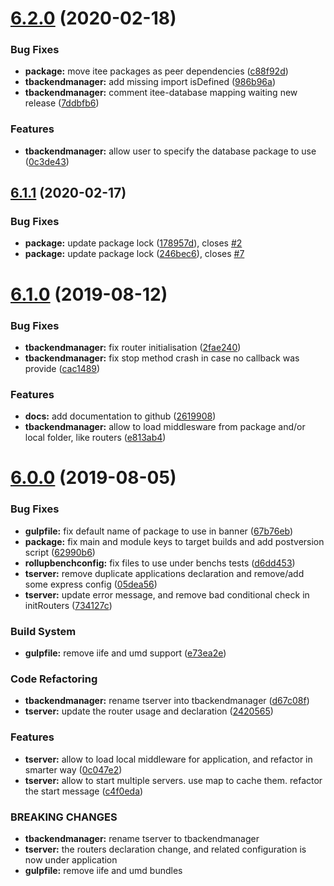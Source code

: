 # [6.2.0](https://github.com/Itee/itee-server/compare/v6.1.1...v6.2.0) (2020-02-18)


### Bug Fixes

* **package:** move itee packages as peer dependencies ([c88f92d](https://github.com/Itee/itee-server/commit/c88f92db53e514cf26af5a178502061eb67f4818))
* **tbackendmanager:** add missing import isDefined ([986b96a](https://github.com/Itee/itee-server/commit/986b96a0509d8c1f21f0849487aee9088f082640))
* **tbackendmanager:** comment itee-database mapping waiting new release ([7ddbfb6](https://github.com/Itee/itee-server/commit/7ddbfb6681beae909c4977e7bfc7231132b2b323))


### Features

* **tbackendmanager:** allow user to specify the database package to use ([0c3de43](https://github.com/Itee/itee-server/commit/0c3de437da84ab10928014adb6d7e400c73bf6c6))

## [6.1.1](https://github.com/Itee/itee-server/compare/v6.1.0...v6.1.1) (2020-02-17)


### Bug Fixes

* **package:** update package lock ([178957d](https://github.com/Itee/itee-server/commit/178957da1d12a130b68501252426e1bfc1273cb5)), closes [#2](https://github.com/Itee/itee-server/issues/2)
* **package:** update package lock ([246bec6](https://github.com/Itee/itee-server/commit/246bec6b9d70fe526f4d86fb4460e5c93f20d43d)), closes [#7](https://github.com/Itee/itee-server/issues/7)

# [6.1.0](https://github.com/Itee/itee-server/compare/v6.0.0...v6.1.0) (2019-08-12)


### Bug Fixes

* **tbackendmanager:** fix router initialisation ([2fae240](https://github.com/Itee/itee-server/commit/2fae240))
* **tbackendmanager:** fix stop method crash in case no callback was provide ([cac1489](https://github.com/Itee/itee-server/commit/cac1489))


### Features

* **docs:** add documentation to github ([2619908](https://github.com/Itee/itee-server/commit/2619908))
* **tbackendmanager:** allow to load middlesware from package and/or local folder, like routers ([e813ab4](https://github.com/Itee/itee-server/commit/e813ab4))

# [6.0.0](https://github.com/Itee/itee-server/compare/v5.5.4...v6.0.0) (2019-08-05)


### Bug Fixes

* **gulpfile:** fix default name of package to use in banner ([67b76eb](https://github.com/Itee/itee-server/commit/67b76eb))
* **package:** fix main and module keys to target builds and add postversion script ([62990b6](https://github.com/Itee/itee-server/commit/62990b6))
* **rollupbenchconfig:** fix files to use under benchs tests ([d6dd453](https://github.com/Itee/itee-server/commit/d6dd453))
* **tserver:** remove duplicate applications declaration and remove/add some express config ([05dea56](https://github.com/Itee/itee-server/commit/05dea56))
* **tserver:** update error message, and remove bad conditional check in initRouters ([734127c](https://github.com/Itee/itee-server/commit/734127c))


### Build System

* **gulpfile:** remove iife and umd support ([e73ea2e](https://github.com/Itee/itee-server/commit/e73ea2e))


### Code Refactoring

* **tbackendmanager:** rename tserver into tbackendmanager ([d67c08f](https://github.com/Itee/itee-server/commit/d67c08f))
* **tserver:** update the router usage and declaration ([2420565](https://github.com/Itee/itee-server/commit/2420565))


### Features

* **tserver:** allow to load local middleware for application, and refactor in smarter way ([0c047e2](https://github.com/Itee/itee-server/commit/0c047e2))
* **tserver:** allow to start multiple servers. use map to cache them. refactor the start message ([c4f0eda](https://github.com/Itee/itee-server/commit/c4f0eda))


### BREAKING CHANGES

* **tbackendmanager:** rename tserver to tbackendmanager
* **tserver:** the routers declaration change, and related configuration is now under application
* **gulpfile:** remove iife and umd bundles
